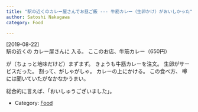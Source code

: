 ```yaml
---
title: "駅の近くのカレー屋さんでお昼ご飯 --- 牛筋カレー（生卵かけ）がおいしかった"
author: Satoshi Nakagawa
category: Food

---
```


[2019-08-22]  
 駅の近くの
カレー屋さんに
入る。
ここのお店、牛筋カレー（650円）

が（ちょっと地味だけど）まずまず。
きょうも牛筋カレーを注文。
生卵がサービスだった。
割って、がしゃがしゃ。
カレーの上にかける。
この食べ方、
噂には聞いていたがなかなかうまい。

 総合的に言えば、「おいしゅうございました」。

- Category: [Food](categories.html#Food)

